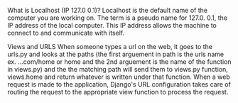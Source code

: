 What is Localhost (IP 127.0 0.1)? Localhost is the default name of the computer you are working on. The term is a pseudo name for 127.0. 0.1, the IP address of the local computer. This IP address allows the machine to connect to and communicate with itself.

Views and URLS
When someone types a url on the web, it goes to the urls.py and looks at the paths (the first arguement in path is the urls name ex. ...com/home or home and the 2nd arguement is the name of the function in views.py) and the the matching path will send them to views.py function, views.home and return whatever is written under that function.
When a web request is made to the application, Django's URL configuration takes care of routing the request to the appropriate view function to process the request.